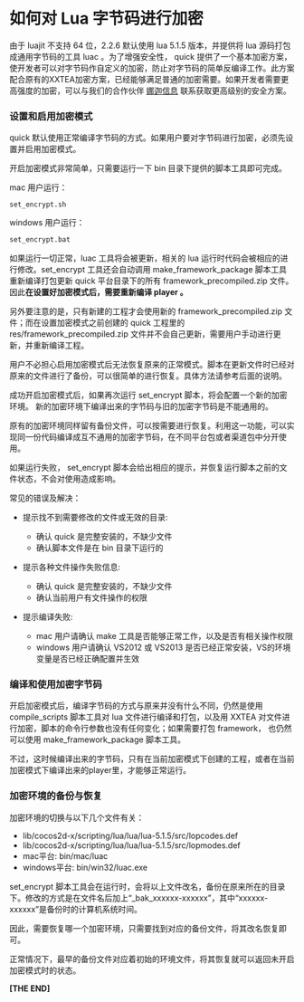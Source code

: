# 如何对 Lua 字节码进行加密

由于 luajit 不支持 64 位，2.2.6 默认使用 lua 5.1.5 版本，并提供将 lua 源码打包成通用字节码的工具 luac 。为了增强安全性， quick 提供了一个基本加密方案，使开发者可以对字节码作自定义的加密，防止对字节码的简单反编译工作。此方案配合原有的XXTEA加密方案，已经能够满足普通的加密需要。如果开发者需要更高强度的加密，可以与我们的合作伙伴 [娜迦信息](http://www.nagain.com/) 联系获取更高级别的安全方案。

### 设置和启用加密模式

quick 默认使用正常编译字节码的方式。如果用户要对字节码进行加密，必须先设置并启用加密模式。

开启加密模式非常简单，只需要运行一下 bin 目录下提供的脚本工具即可完成。

mac 用户运行：

```
set_encrypt.sh
```
windows 用户运行：

```sh
set_encrypt.bat
```
如果运行一切正常，luac 工具将会被更新，相关的 lua 运行时代码会被相应的进行修改。set_encrypt 工具还会自动调用 make_framework_package 脚本工具重新编译打包更新 quick 平台目录下的所有 framework_precompiled.zip 文件。因此**在设置好加密模式后，需要重新编译 player 。**

另外要注意的是，只有新建的工程才会使用新的 framework_precompiled.zip 文件；而在设置加密模式之前创建的 quick 工程里的 res/framework_precompiled.zip 文件并不会自己更新，需要用户手动进行更新，并重新编译工程。

用户不必担心启用加密模式后无法恢复原来的正常模式。脚本在更新文件时已经对原来的文件进行了备份，可以很简单的进行恢复。具体方法请参考后面的说明。

成功开启加密模式后，如果再次运行 set_encrypt 脚本，将会配置一个新的加密环境。 新的加密环境下编译出来的字节码与旧的加密字节码是不能通用的。

原有的加密环境同样留有备份文件，可以按需要进行恢复。利用这一功能，可以实现同一份代码编译成互不通用的加密字节码，在不同平台包或者渠道包中分开使用。


如果运行失败， set_encrypt 脚本会给出相应的提示，并恢复运行脚本之前的文件状态，不会对使用造成影响。

常见的错误及解决：

-   提示找不到需要修改的文件或无效的目录: 

    -   确认 quick 是完整安装的，不缺少文件
    -   确认脚本文件是在 bin 目录下运行的


-   提示各种文件操作失败信息: 

    -   确认 quick 是完整安装的，不缺少文件
    -   确认当前用户有文件操作的权限


-   提示编译失败: 

    -   mac 用户请确认 make 工具是否能够正常工作，以及是否有相关操作权限
    -   windows 用户请确认 VS2012 或 VS2013 是否已经正常安装，VS的环境变量是否已经正确配置并生效


### 编译和使用加密字节码

开启加密模式后，编译字节码的方式与原来并没有什么不同，仍然是使用 compile_scripts 脚本工具对 lua 文件进行编译和打包，以及用 XXTEA 对文件进行加密，脚本的命令行参数也没有任何变化；如果需要打包 framework， 也仍然可以使用 make_framework_package 脚本工具。

不过，这时候编译出来的字节码，只有在当前加密模式下创建的工程，或者在当前加密模式下编译出来的player里，才能够正常运行。


### 加密环境的备份与恢复

加密环境的切换与以下几个文件有关：
-   lib/cocos2d-x/scripting/lua/lua/lua-5.1.5/src/lopcodes.def 
-   lib/cocos2d-x/scripting/lua/lua/lua-5.1.5/src/lopmodes.def 
-   mac平台:  bin/mac/luac
-   windows平台:  bin/win32/luac.exe

set_encrypt 脚本工具会在运行时，会将以上文件改名，备份在原来所在的目录下。修改的方式是在文件名后加上“_bak_xxxxxx-xxxxxx”，其中“xxxxxx-xxxxxx”是备份时的计算机系统时间。

因此，需要恢复哪一个加密环境，只需要找到对应的备份文件，将其改名恢复即可。

正常情况下，最早的备份文件对应着初始的环境文件，将其恢复就可以返回未开启加密模式时的状态。



**\[THE END\]**
